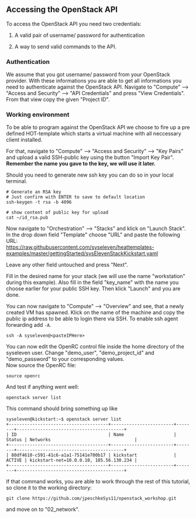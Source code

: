 ## Accessing the OpenStack API

To access the OpenStack API you need two credentials:

1. A valid pair of username/ password for authentication

2. A way to send valid commands to the API.


### Authentication 

We assume that you got username/ password from your OpenStack provider.
With these informations you are able to get all informations you need to authenticate against the OpenStack API.
Navigate to "Compute" --> "Access and Security" --> "API Credentials" and press "View Credentials". From that view 
copy the given "Project ID".


### Working environment

To be able to program against the OpenStack API we choose to fire up a pre defined HOT-template which starts a virtual machine with all neccessary client installed.

For that, navigate to "Compute" --> "Access and Security" --> "Key Pairs" and upload a valid SSH-public key using the button "Import Key Pair".
**Remember the name you gave to the key, we will use it later.**

Should you need to generate new ssh key you can do so in your local terminal.
```
# Generate an RSA key
# Just confirm with ENTER to save to default location
ssh-keygen -t rsa -b 4096

# show content of public key for upload
cat ~/id_rsa.pub
```

Now navigate to "Orchestration" --> "Stacks" and klick on "Launch Stack".  
In the drop down field "Template" choose "URL" and paste the following URL:  
https://raw.githubusercontent.com/syseleven/heattemplates-examples/master/gettingStarted/sysElevenStackKickstart.yaml

Leave any other field untouched and press "Next".

Fill in the desired name for your stack (we will use the name "workstation" during this example). Also fill in the field "key_name" with the name you choose earlier for your public SSH key. Then klick "Launch" and you are done.

You can now navigate to "Compute" --> "Overview" and see, that a newly created VM has spawned. Klick on the name of the machine and copy the public ip address to be able to login there via SSH. To enable ssh agent forwarding add `-A`.

``` 
ssh -A syseleven@<pasteIPHere> 
```

You can now edit the OpenRC control file inside the home directory of the syseleven user. Change "demo_user", "demo_project_id" and "demo_password" to your corresponding values.  
Now source the OpenRC file:

``` 
source openrc 
```

And test if anything went well:

``` 
openstack server list 
```

This command should bring something up like 

```
syseleven@kickstart:~$ openstack server list
+--------------------------------------+------------------------+--------+-----------------------------------------+
| ID                                   | Name                   | Status | Networks                                |
+--------------------------------------+------------------------+--------+-----------------------------------------+
| 80df4610-c591-41c6-a1a1-75141e700b17 | kickstart              | ACTIVE | kickstart-net=10.0.0.10, 185.56.130.234 |
+--------------------------------------+------------------------+--------+-----------------------------------------+
```

If that command works, you are able to work through the rest of this tutorial, so clone it to the working directory:

``` 
git clone https://github.com/jpeschkeSys11/openstack_workshop.git 
```

and move on to "02_network".






